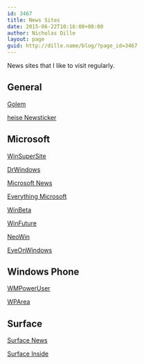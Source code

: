 ```yaml
---
id: 3467
title: News Sites
date: 2015-06-22T10:16:08+00:00
author: Nicholas Dille
layout: page
guid: http://dille.name/blog/?page_id=3467
---
```

News sites that I like to visit regularly.

## General

<a href="http://www.golem.de/" target="_blank">Golem</a>

<a href="http://www.heise.de/newsticker/" target="_blank">heise Newsticker</a>

## Microsoft

<a href="http://winsupersite.com/" target="_blank">WinSuperSite</a>

<a href="http://www.drwindows.de/content/" target="_blank">DrWindows</a>

<a href="http://microsoft-news.com/" target="_blank">Microsoft News</a>

<a href="http://www.everything-microsoft.com/" target="_blank">Everything Microsoft</a>

<a href="http://winbeta.org/" target="_blank">WinBeta</a>

<a href="http://winfuture.de/" target="_blank">WinFuture</a>

<a href="http://www.neowin.net/" target="_blank">NeoWin</a>

<a href="http://www.eyeonwindows.com/" target="_blank">EyeOnWindows</a>

## Windows Phone

<a href="http://wmpoweruser.com/" target="_blank">WMPowerUser</a>

<a href="http://wparea.de/" target="_blank">WPArea</a>

## Surface

<a href="http://surfacenews.de/" target="_blank">Surface News</a>

<a href="http://www.surfaceinside.de/" target="_blank">Surface Inside</a>
